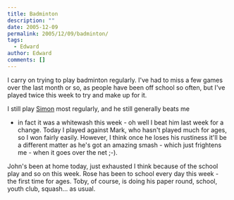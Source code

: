 ```yaml
---
title: Badminton
description: ""
date: 2005-12-09
permalink: 2005/12/09/badminton/
tags:
  - Edward
author: Edward
comments: []
---
```


I carry on trying to play badminton regularly. I\'ve had to miss a few
games over the last month or so, as people have been off school so
often, but I\'ve played twice this week to try and make up for it.

I still play [Simon][1] most regularly, and he still generally beats me
- in fact it was a whitewash this week - oh well I beat him last week
for a change. Today I played against Mark, who hasn\'t played much for
ages, so I won fairly easily. However, I think once he loses his
rustiness it\'ll be a different matter as he\'s got an amazing smash -
which just frightens me - when it goes over the net ;-).

John\'s been at home today, just exhausted I think because of the school
play and so on this week. Rose has been to school every day this week -
the first time for ages. Toby, of course, is doing his paper round,
school, youth club, squash... as usual.



[1]: https://palmour.blogspot.com
